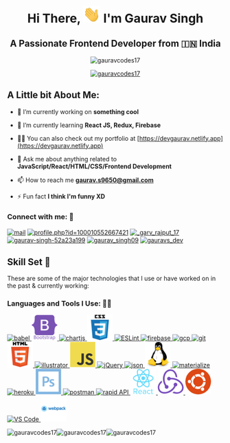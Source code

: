 <h1 align="center">Hi There,  <img  src="https://raw.githubusercontent.com/ABSphreak/ABSphreak/master/gifs/Hi.gif" width="40px"> I'm Gaurav Singh</h1>
<h2 align="center">A Passionate Frontend Developer from 🇮🇳 India</h2>

<p align="center"> <img src="https://komarev.com/ghpvc/?username=gauravcodes17&label=Profile%20views&color=0e75b6&style=flat" alt="gauravcodes17" /> </p>

<p align="center"> <a href="https://github.com/ryo-ma/github-profile-trophy"><img src="https://github-profile-trophy.vercel.app/?username=gauravcodes17" alt="gauravcodes17" /></a> </p>

## A Little bit About Me:

- 🔭 I’m currently working on **something cool**

- 🌱 I’m currently learning **React JS, Redux, Firebase**

- 👨‍💻 You can also check out my portfolio at [https://devgaurav.netlify.app](https://devgaurav.netlify.app)

- 💬 Ask me about anything related to **JavaScript/React/HTML/CSS/Frontend Development**

- 📫 How to reach me **gaurav.s9650@gmail.com**

- ⚡ Fun fact **I think I'm funny XD**

<h3 align="left">Connect with me: 🤝</h3>
<p align="left">
<a href="mailto:gaurav.s9650@gmail.com" target="blank"><img align="center" src="https://www.vectorlogo.zone/logos/gmail/gmail-ar21.svg" alt="mail" height="50" width="100" /></a>
<a href="https://fb.com/profile.php?id=100010552667421" target="blank"><img align="center" src="https://www.vectorlogo.zone/logos/facebook/facebook-ar21.svg" alt="profile.php?id=100010552667421" height="50" width="100" /></a>
<a href="https://instagram.com/_garv_rajput_17" target="blank"><img align="center" src="https://www.vectorlogo.zone/logos/instagram/instagram-ar21.svg" alt="_garv_rajput_17" height="50" width="100" /></a>
<a href="https://linkedin.com/in/gaurav-singh-52a23a199" target="blank"><img align="center" src="https://www.vectorlogo.zone/logos/linkedin/linkedin-ar21.svg" alt="gaurav-singh-52a23a199" height="50" width="100" /></a>
<a href="https://codepen.io/gauravcodes17" target="blank"><img align="center" src="https://www.vectorlogo.zone/logos/codepen/codepen-ar21.svg" alt="gaurav_singh09" height="50" width="100" /></a>
<a href="https://www.leetcode.com/gauravcodes17" target="blank"><img align="center" src="https://leetcode.com/static/packages/interview_landing/images/logo.svg" alt="gauravs_dev" height="50" width="100" /></a>
</p>

## Skill Set :muscle:

These are some of the major technologies that I use or have worked on in the past & currently working:

<h3 align="left">Languages and Tools I Use: 👨‍💻</h3>
<p align="left"> <a href="https://babeljs.io/" target="_blank" rel="noreferrer"> <img src="https://www.vectorlogo.zone/logos/babeljs/babeljs-icon.svg" alt="babel" width="60" height="60"/> </a> <a href="https://getbootstrap.com" target="_blank" rel="noreferrer"> <img src="https://raw.githubusercontent.com/devicons/devicon/master/icons/bootstrap/bootstrap-plain-wordmark.svg" alt="bootstrap" width="60" height="60"/> </a> <a href="https://www.chartjs.org" target="_blank" rel="noreferrer"> <img src="https://www.chartjs.org/media/logo-title.svg" alt="chartjs" width="60" height="60"/> </a> <a href="https://www.w3schools.com/css/" target="_blank" rel="noreferrer"> <img src="https://raw.githubusercontent.com/devicons/devicon/master/icons/css3/css3-original-wordmark.svg" alt="css3" width="60" height="60"/> </a> <a href="https://eslint.org/" target="_blank" rel="noreferrer"> <img src="https://www.vectorlogo.zone/logos/eslint/eslint-icon.svg" alt="ESLint" width="60" height="60"/> </a> <a href="https://firebase.google.com/" target="_blank" rel="noreferrer"> <img src="https://www.vectorlogo.zone/logos/firebase/firebase-icon.svg" alt="firebase" width="60" height="60"/> </a> <a href="https://cloud.google.com" target="_blank" rel="noreferrer"> <img src="https://www.vectorlogo.zone/logos/google_cloud/google_cloud-icon.svg" alt="gcp" width="60" height="60"/> </a> <a href="https://git-scm.com/" target="_blank" rel="noreferrer"> <img src="https://www.vectorlogo.zone/logos/git-scm/git-scm-icon.svg" alt="git" width="60" height="60"/> </a> <a href="https://www.w3schools.com/html/" target="_blank" rel="noreferrer"> <img src="https://raw.githubusercontent.com/devicons/devicon/master/icons/html5/html5-original-wordmark.svg" alt="html5" width="60" height="60"/> </a> <a href="https://www.adobe.com/in/products/illustrator.html" target="_blank" rel="noreferrer"> <img src="https://www.vectorlogo.zone/logos/adobe_illustrator/adobe_illustrator-icon.svg" alt="illustrator" width="60" height="60"/> </a> <a href="https://developer.mozilla.org/en-US/docs/Web/JavaScript" target="_blank" rel="noreferrer"> <img src="https://raw.githubusercontent.com/devicons/devicon/master/icons/javascript/javascript-original.svg" alt="javascript" width="60" height="60"/> </a> <a href="https://jquery.com/" target="_blank" rel="noreferrer"> <img src="https://www.vectorlogo.zone/logos/jquery/jquery-icon.svg" alt="jQuery" width="60" height="60"/> </a> <a href="https://www.w3schools.com/js/js_json_intro.asp" target="_blank" rel="noreferrer"> <img src="https://www.vectorlogo.zone/logos/json/json-icon.svg" alt="json" width="60" height="60"/> </a> <a href="https://www.linux.org/" target="_blank" rel="noreferrer"> <img src="https://raw.githubusercontent.com/devicons/devicon/master/icons/linux/linux-original.svg" alt="linux" width="60" height="60"/> </a> <a href="https://materializecss.com/" target="_blank" rel="noreferrer"> <img src="https://raw.githubusercontent.com/prplx/svg-logos/5585531d45d294869c4eaab4d7cf2e9c167710a9/svg/materialize.svg" alt="materialize" width="60" height="60"/> </a> <a href="https://www.netlify.com/" target=_blank" rel="noreferrer"> <img src="https://www.vectorlogo.zone/logos/netlify/netlify-icon.svg" alt="heroku" width="60" height="60"/> </a> <a href="https://www.photoshop.com/en" target="_blank" rel="noreferrer"> <img src="https://raw.githubusercontent.com/devicons/devicon/master/icons/photoshop/photoshop-line.svg" alt="photoshop" width="60" height="60"/> </a> <a href="https://postman.com" target="_blank" rel="noreferrer"> <img src="https://www.vectorlogo.zone/logos/getpostman/getpostman-icon.svg" alt="postman" width="60" height="60"/> </a> <a href="https://rapidapi.com/" target="_blank" rel="noreferrer"> <img src="https://www.vectorlogo.zone/logos/rapidapi/rapidapi-icon.svg" alt="rapid API" width="60" height="60"/> </a> <a href="https://reactjs.org/" target="_blank" rel="noreferrer"> <img src="https://raw.githubusercontent.com/devicons/devicon/master/icons/react/react-original-wordmark.svg" alt="react" width="60" height="60"/> </a> <a href="https://redux.js.org" target="_blank" rel="noreferrer"> <img src="https://raw.githubusercontent.com/devicons/devicon/master/icons/redux/redux-original.svg" alt="redux" width="60" height="60"/> </a> <a href="https://ubuntu.com/" target="_blank" rel="noreferrer"> <img title="Ubuntu" alt="Ubuntu" width="60px" height="60px" src="https://raw.githubusercontent.com/github/explore/master/topics/ubuntu/ubuntu.png"/> </a> <a href="https://code.visualstudio.com/" target="_blank" rel="noreferrer">  <img title="VS Code" alt="VS Code" width="60px" height="60px" src="https://www.vectorlogo.zone/logos/visualstudio_code/visualstudio_code-icon.svg"/> </a> <a href="https://webpack.js.org" target="_blank" rel="noreferrer"> <img src="https://raw.githubusercontent.com/devicons/devicon/d00d0969292a6569d45b06d3f350f463a0107b0d/icons/webpack/webpack-original-wordmark.svg" alt="webpack" width="60" height="60"/> </a> </p>

<p><img align="left" src="https://github-readme-stats.vercel.app/api/top-langs?username=gauravcodes17&show_icons=true&theme=radical&include_all_commits=true&locale=en&layout=compact" alt="gauravcodes17" /></p>

<p><img align="left" src="https://github-readme-stats.vercel.app/api?username=gauravcodes17&show_icons=true&theme=radical&include_all_commits=true" alt="gauravcodes17" /></p>

<p><img align="left" src="https://github-readme-streak-stats.herokuapp.com/?user=gauravcodes17&show_icons=true&theme=radical&include_all_commits=true" alt="gauravcodes17" /></p>
